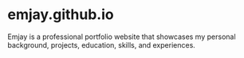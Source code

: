 # emjay.github.io
Emjay is a professional portfolio website that showcases my personal background, projects, education, skills, and experiences.
